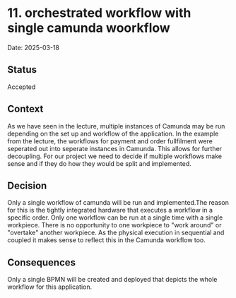 # 11. orchestrated workflow with single camunda woorkflow

Date: 2025-03-18

## Status

Accepted

## Context

As we have seen in the lecture, multiple instances of Camunda may be run depending on the set up and workflow of the application. In the example from the lecture, the workflows for payment and order fullfilment were seperated out into seperate instances in Camunda. This allows for further decoupling. For our project we need to decide if multiple workflows make sense and if they do how they would be split and implemented. 

## Decision

Only a single workflow of camunda will be run and implemented.The reason for this is the tightly integrated hardware that executes a workflow in a specific order. Only one workflow can be run at a single time with a single workpiece. There is no opportunity to one workpiece to "work around" or "overtake" another workpiece. As the physical execution in sequential and coupled it makes sense to reflect this in the Camunda workflow too. 

## Consequences

Only a single BPMN will be created and deployed that depicts the whole workflow for this application.
